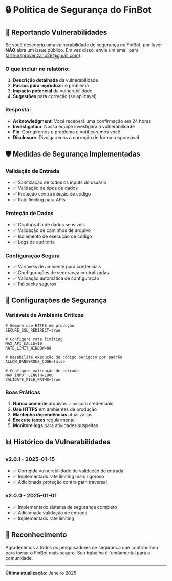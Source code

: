 # 🔒 Política de Segurança do FinBot

## 🚨 Reportando Vulnerabilidades

Se você descobriu uma vulnerabilidade de segurança no FinBot, por favor **NÃO** abra um issue público. Em vez disso, envie um email para (arthursprovenzano29@gmail.com).

### **O que incluir no relatório:**

1. **Descrição detalhada** da vulnerabilidade
2. **Passos para reproduzir** o problema
3. **Impacto potencial** da vulnerabilidade
4. **Sugestões** para correção (se aplicável)

### **Resposta:**

- **Acknowledgment**: Você receberá uma confirmação em 24 horas
- **Investigation**: Nossa equipe investigará a vulnerabilidade
- **Fix**: Corrigiremos o problema e notificaremos você
- **Disclosure**: Divulgaremos a correção de forma responsável

## 🛡️ Medidas de Segurança Implementadas

### **Validação de Entrada**
- ✅ Sanitização de todos os inputs do usuário
- ✅ Validação de tipos de dados
- ✅ Proteção contra injeção de código
- ✅ Rate limiting para APIs

### **Proteção de Dados**
- ✅ Criptografia de dados sensíveis
- ✅ Validação de caminhos de arquivo
- ✅ Isolamento de execução de código
- ✅ Logs de auditoria

### **Configuração Segura**
- ✅ Variáveis de ambiente para credenciais
- ✅ Configurações de segurança centralizadas
- ✅ Validação automática de configuração
- ✅ Fallbacks seguros

## 🔧 Configurações de Segurança

### **Variáveis de Ambiente Críticas**
```env
# Sempre use HTTPS em produção
SECURE_SSL_REDIRECT=true

# Configure rate limiting
MAX_API_CALLS=10
RATE_LIMIT_WINDOW=60

# Desabilite execução de código perigoso por padrão
ALLOW_DANGEROUS_CODE=false

# Configure validação de entrada
MAX_INPUT_LENGTH=1000
VALIDATE_FILE_PATHS=true
```

### **Boas Práticas**
1. **Nunca commite** arquivos `.env` com credenciais
2. **Use HTTPS** em ambientes de produção
3. **Mantenha dependências** atualizadas
4. **Execute testes** regularmente
5. **Monitore logs** para atividades suspeitas

## 📊 Histórico de Vulnerabilidades

### **v2.0.1** - 2025-01-15
- ✅ Corrigida vulnerabilidade de validação de entrada
- ✅ Implementado rate limiting mais rigoroso
- ✅ Adicionada proteção contra path traversal

### **v2.0.0** - 2025-01-01
- ✅ Implementado sistema de segurança completo
- ✅ Adicionada validação de entrada
- ✅ Implementado rate limiting

## 🤝 Reconhecimento

Agradecemos a todos os pesquisadores de segurança que contribuíram para tornar o FinBot mais seguro. Seu trabalho é fundamental para a comunidade.

---

**Última atualização**: Janeiro 2025 
